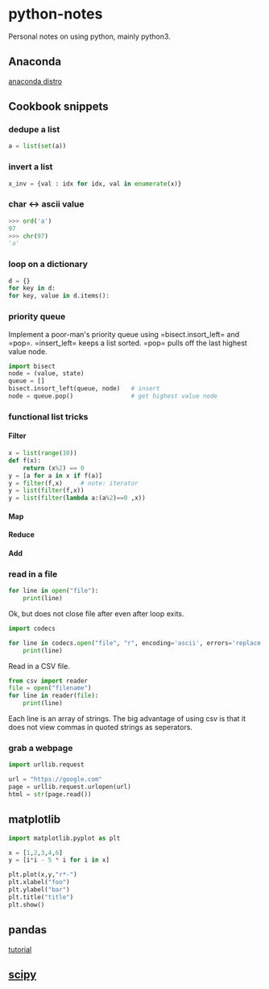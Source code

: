 # python-notes
Personal notes on using python, mainly python3.  

## Anaconda 

[anaconda distro](https://www.continuum.io/downloads)

## Cookbook snippets

### dedupe a list

```python
a = list(set(a))
```

### invert a list

```python
x_inv = {val : idx for idx, val in enumerate(x)}
```

### char <-> ascii value

```python
>>> ord('a')
97
>>> chr(97)
'a'
```

### loop on a dictionary

```python
d = {}
for key in d:
for key, value in d.items():
```

### priority queue

Implement a poor-man's priority queue using =bisect.insort_left= and =pop=.  =insert_left= keeps a list
sorted.  =pop= pulls off the last highest value node.
```python
import bisect
node = (value, state)
queue = []
bisect.insort_left(queue, node)   # insert
node = queue.pop()                # get highest value node
```

### functional list tricks

#### Filter
```python
x = list(range(10))
def f(x):
    return (x%2) == 0
y = [a for a in x if f(a)]
y = filter(f,x)     # note: iterator
y = list(filter(f,x))
y = list(filter(lambda a:(a%2)==0 ,x))
```

#### Map

#### Reduce

#### Add


### read in a file

```python
for line in open("file"):
    print(line)
```
Ok, but does not close file after even after loop exits.

```python
import codecs

for line in codecs.open("file", "r", encoding='ascii', errors='replace'):
    print(line)
```

Read in a CSV file.  
```python
from csv import reader
file = open("filename")
for line in reader(file):
    print(line)
```
Each line is an array of strings.  The big advantage of using csv is that 
it does not view commas in quoted strings as seperators.  

### grab a webpage

```python
import urllib.request

url = "https://google.com"
page = urllib.request.urlopen(url)
html = str(page.read())
```

## matplotlib

```python
import matplotlib.pyplot as plt

x = [1,2,3,4,6]
y = [i*i - 5 * i for i in x]

plt.plot(x,y,"r*-")
plt.xlabel("foo")
plt.ylabel("bar")
plt.title("title")
plt.show()
```

## pandas

[tutorial](https://pandas.pydata.org/pandas-docs/stable/tutorials.html)

## [scipy](scipy.md)

